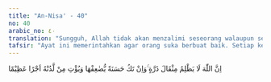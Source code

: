 ```yaml
---
title: "An-Nisa' - 40"
no: 40
arabic_no: ٤٠
translation: "Sungguh, Allah tidak akan menzalimi seseorang walaupun sebesar dzarrah, dan jika ada kebajikan (sekecil dzarrah), niscaya Allah akan melipatgandakannya dan memberikan pahala yang besar dari sisi-Nya."
tafsir: "Ayat ini memerintahkan agar orang suka berbuat baik. Setiap kebaikan yang dikerjakan seseorang tidak akan dikurangi Allah pahalanya, sebab mengurangi itu artinya menganiaya. Mustahil Allah akan bersifat aniaya kepada hamba-Nya, sebab Allah bersifat sempurna lagi Maha Pemurah. Setiap kebaikan yang dikerjakan seseorang, asal dia mengerjakan karena Allah, akan diberi pahala, bahkan pahalanya itu berlipat-ganda, sampai sepuluh kali lipat atau lebih. Allah berfirman:\n\nBarang siapa berbuat kebaikan mendapat balasan sepuluh kali lipat amalnya. Dan barang siapa berbuat kejahatan dibalas seimbang dengan kejahatannya. Mereka sedikit pun tidak dirugikan (dizalimi). (al-An'am/6:160).\n\nItulah sebagai tanda bahwa Allah Maha Pemurah dan karunia-Nya sangat luas dan banyak. Dia memberikan pahala kepada setiap orang yang berbuat baik dengan berlipat ganda yang disebut dalam ayat ini dengan pahala yang besar."
---
```


اِنَّ اللّٰهَ لَا يَظْلِمُ مِثْقَالَ ذَرَّةٍ ۚوَاِنْ تَكُ حَسَنَةً يُّضٰعِفْهَا وَيُؤْتِ مِنْ لَّدُنْهُ اَجْرًا عَظِيْمًا
